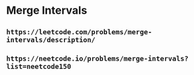 # Merge Intervals

## `https://leetcode.com/problems/merge-intervals/description/`

## `https://neetcode.io/problems/merge-intervals?list=neetcode150`
